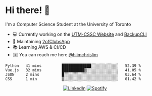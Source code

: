 # Hi there! 👋
I'm a Computer Science Student at the University of Toronto

- 💻 Currently working on the [UTM-CSSC Website](https://github.com/UTM-CSSC) and [BackupCLI](https://github.com/BackupHub/BackupCLI)
- 🔨 Maintaining [2ofClubsApp](https://github.com/2ofClubsApp)
- 📚 Learning AWS & CI/CD
- ✉️ You can reach me here [@hiimchrislim](mailto:hello@hiimchrislim.co)

<!--START_SECTION:waka-->
```text
Python   41 mins         █████████████░░░░░░░░░░░░   52.39 % 
Vue.js   32 mins         ██████████▒░░░░░░░░░░░░░░   41.05 % 
JSON     2 mins          █░░░░░░░░░░░░░░░░░░░░░░░░   03.64 % 
CSS      1 min           ▒░░░░░░░░░░░░░░░░░░░░░░░░   01.42 % 
```
<!--END_SECTION:waka-->

<div align="center">
<a href="https://www.linkedin.com/in/hiimchrislim" target="_blank"><img src="https://img.shields.io/badge/LinkedIn-%230077B5.svg?&style=flat-square&logo=linkedin&logoColor=white" alt="LinkedIn"></a>
<a href="https://open.spotify.com/user/clim1231" target="_blank"><img src="https://img.shields.io/badge/Spotify-%231ED760.svg?&style=flat-square&logo=spotify&logoColor=white" alt="Spotify"></a>

</div>
